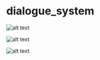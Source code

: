 # dialogue_system

![alt text](https://github.com/Antivortex/dialogue_system/blob/main/node-editor-1.png?raw=true)

![alt text](https://github.com/Antivortex/dialogue_system/blob/main/node-editor-2.png?raw=true)

![alt text](https://github.com/Antivortex/dialogue_system/blob/main/node-editor-3.png?raw=true)
